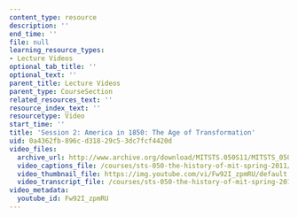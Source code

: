```yaml
---
content_type: resource
description: ''
end_time: ''
file: null
learning_resource_types:
- Lecture Videos
optional_tab_title: ''
optional_text: ''
parent_title: Lecture Videos
parent_type: CourseSection
related_resources_text: ''
resource_index_text: ''
resourcetype: Video
start_time: ''
title: 'Session 2: America in 1850: The Age of Transformation'
uid: 0a4362fb-896c-d318-29c5-3dc7fcf4420d
video_files:
  archive_url: http://www.archive.org/download/MITSTS.050S11/MITSTS_050S11lec02_300k.mp4
  video_captions_file: /courses/sts-050-the-history-of-mit-spring-2011/6ea4162cc83158b9bb8a81d0674e8b89_Fw92I_zpmRU.vtt
  video_thumbnail_file: https://img.youtube.com/vi/Fw92I_zpmRU/default.jpg
  video_transcript_file: /courses/sts-050-the-history-of-mit-spring-2011/4e8df9a29cdd858336d1978c1812bb2b_Fw92I_zpmRU.pdf
video_metadata:
  youtube_id: Fw92I_zpmRU
---
```

